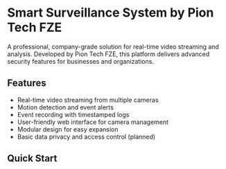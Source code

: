 # Smart Surveillance System by Pion Tech FZE

A professional, company-grade solution for real-time video streaming and analysis. Developed by Pion Tech FZE, this platform delivers advanced security features for businesses and organizations.

## Features
- Real-time video streaming from multiple cameras
- Motion detection and event alerts
- Event recording with timestamped logs
- User-friendly web interface for camera management
- Modular design for easy expansion
- Basic data privacy and access control (planned)

## Quick Start


